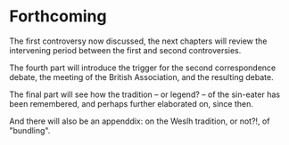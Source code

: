 # Forthcoming

The first controversy now discussed, the next chapters will review the intervening period between the first and second controversies.

The fourth part will introduce the trigger for the second correspondence debate, the meeting of the British Association, and the resulting debate.

The final part will see how the tradition – or legend? – of the sin-eater has been remembered, and perhaps further elaborated on, since then.

And there will also be an appenddix: on the Weslh tradition, or not?!, of "bundling".



